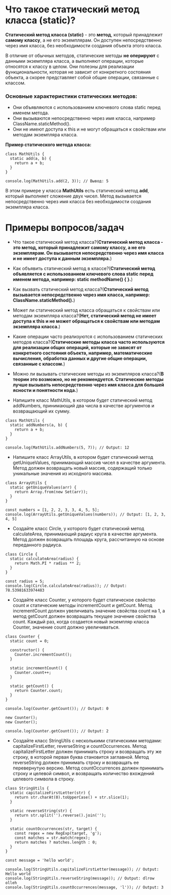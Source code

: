 Что такое статический метод класса (static)?
=====================

**Статический метод класса (static)** - это **метод**, который принадлежит **самому классу**, а не его экземплярам. Он доступен непосредственно через имя класса, без необходимости создания объекта этого класса.

В отличие от обычных методов, статические методы **не оперируют** с данными экземпляра класса, а выполняют операции, которые относятся к классу в целом. Они полезны для реализации функциональности, которая не зависит от конкретного состояния объекта, а скорее представляет собой общие операции, связанные с классом.

### Основные характеристики статических методов:

* Они объявляются с использованием ключевого слова static перед именем метода.
* Они вызываются непосредственно через имя класса, например ClassName.staticMethod().
* Они не имеют доступа к this и не могут обращаться к свойствам или методам экземпляра класса.

**Пример статического метода класса:**
```
class MathUtils {
  static add(a, b) {
    return a + b;
  }
}

console.log(MathUtils.add(2, 3)); // Вывод: 5
```

В этом примере у класса **MathUtils** есть статический метод **add**, который выполняет сложение двух чисел. Метод вызывается непосредственно через имя класса без необходимости создания экземпляра класса.

Примеры вопросов/задач
=====================


* Что такое статический метод класса?(**Статический метод класса - это метод, который принадлежит самому классу, а не его экземплярам. Он вызывается непосредственно через имя класса и не имеет доступа к данным экземпляра.**)
* Как объявить статический метод в классе?(**Статический метод объявляется с использованием ключевого слова static перед именем метода, например: static methodName() { }.**)
* Как вызвать статический метод класса?(**Статический метод вызывается непосредственно через имя класса, например: ClassName.staticMethod().**)
* Может ли статический метод класса обращаться к свойствам или методам экземпляра класса?(**Нет, статический метод не имеет доступа к this и не может обращаться к свойствам или методам экземпляра класса.**)
* Какие операции часто реализуются с использованием статических методов класса?(**Статические методы класса часто используются для реализации общих операций, которые не зависят от конкретного состояния объекта, например, математические вычисления, обработка данных и другие общие операции, связанные с классом.**)
* Можно ли вызывать статические методы из экземпляров класса?(**В теории это возможно, но не рекомендуется. Статические методы лучше вызывать непосредственно через имя класса для большей ясности и понятности кода.**)


* Напишите класс MathUtils, в котором будет статический метод addNumbers, принимающий два числа в качестве аргументов и возвращающий их сумму.
```
class MathUtils {
  static addNumbers(a, b) {
    return a + b;
  }
}

console.log(MathUtils.addNumbers(5, 7)); // Output: 12

```
*  Напишите класс ArrayUtils, в котором будет статический метод getUniqueValues, принимающий массив чисел в качестве аргумента. Метод должен возвращать новый массив, содержащий только уникальные значения из исходного массива.
```
class ArrayUtils {
  static getUniqueValues(arr) {
    return Array.from(new Set(arr));
  }
}

const numbers = [1, 2, 2, 3, 3, 4, 5, 5];
console.log(ArrayUtils.getUniqueValues(numbers)); // Output: [1, 2, 3, 4, 5]

```
* Создайте класс Circle, у которого будет статический метод calculateArea, принимающий радиус круга в качестве аргумента. Метод должен возвращать площадь круга, рассчитанную на основе переданного радиуса.
```
class Circle {
  static calculateArea(radius) {
    return Math.PI * radius ** 2;
  }
}

const radius = 5;
console.log(Circle.calculateArea(radius)); // Output: 78.53981633974483

```
* Создайте класс Counter, у которого будет статическое свойство count и статические методы incrementCount и getCount. Метод incrementCount должен увеличивать значение свойства count на 1, а метод getCount должен возвращать текущее значение свойства count. Каждый раз, когда создается новый экземпляр класса Counter, значение count должно увеличиваться.
```
class Counter {
  static count = 0;

  constructor() {
    Counter.incrementCount();
  }

  static incrementCount() {
    Counter.count++;
  }

  static getCount() {
    return Counter.count;
  }
}

console.log(Counter.getCount()); // Output: 0

new Counter();
new Counter();

console.log(Counter.getCount()); // Output: 2

```
* Создайте класс StringUtils с несколькими статическими методами: capitalizeFirstLetter, reverseString и countOccurrences. Метод capitalizeFirstLetter должен принимать строку и возвращать эту же строку, в которой первая буква становится заглавной. Метод reverseString должен принимать строку и возвращать ее перевернутую версию. Метод countOccurrences должен принимать строку и целевой символ, и возвращать количество вхождений целевого символа в строку.
```
class StringUtils {
  static capitalizeFirstLetter(str) {
    return str.charAt(0).toUpperCase() + str.slice(1);
  }

  static reverseString(str) {
    return str.split('').reverse().join('');
  }

  static countOccurrences(str, target) {
    const regex = new RegExp(target, 'g');
    const matches = str.match(regex);
    return matches ? matches.length : 0;
  }
}

const message = 'hello world';

console.log(StringUtils.capitalizeFirstLetter(message)); // Output: Hello world
console.log(StringUtils.reverseString(message)); // Output: dlrow olleh
console.log(StringUtils.countOccurrences(message, 'l')); // Output: 3

```

